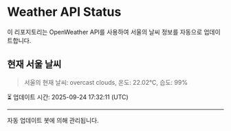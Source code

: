 
# Weather API Status

이 리포지토리는 OpenWeather API를 사용하여 서울의 날씨 정보를 자동으로 업데이트합니다.

## 현재 서울 날씨
> 서울의 현재 날씨: overcast clouds, 온도: 22.02°C, 습도: 99%

⏳ 업데이트 시간: 2025-09-24 17:32:11 (UTC)

---
자동 업데이트 봇에 의해 관리됩니다.
